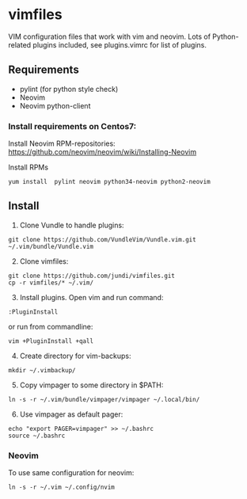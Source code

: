 # vimfiles
VIM configuration files that work with vim and neovim. Lots of Python-related plugins included, see plugins.vimrc for list of plugins.

## Requirements
   * pylint (for python style check)
   * Neovim
   * Neovim python-client

### Install requirements on Centos7:
Install Neovim RPM-repositories: https://github.com/neovim/neovim/wiki/Installing-Neovim

Install RPMs
```
yum install  pylint neovim python34-neovim python2-neovim
```

## Install

1. Clone Vundle to handle plugins:  
```
git clone https://github.com/VundleVim/Vundle.vim.git ~/.vim/bundle/Vundle.vim  
```

2. Clone vimfiles:  
```
git clone https://github.com/jundi/vimfiles.git
cp -r vimfiles/* ~/.vim/
```

3. Install plugins. Open vim and run command:
```
:PluginInstall

```
or run from commandline:
```
vim +PluginInstall +qall

```

4. Create directory for vim-backups:  
```
mkdir ~/.vimbackup/
```

5. Copy vimpager to some directory in $PATH:
```
ln -s -r ~/.vim/bundle/vimpager/vimpager ~/.local/bin/
```

6. Use vimpager as default pager:
```
echo "export PAGER=vimpager" >> ~/.bashrc
source ~/.bashrc
```

### Neovim

To use same configuration for neovim:  
```
ln -s -r ~/.vim ~/.config/nvim
```
